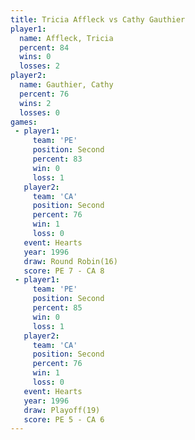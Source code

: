 ```yaml
---
title: Tricia Affleck vs Cathy Gauthier
player1:               
  name: Affleck, Tricia
  percent: 84          
  wins: 0              
  losses: 2            
player2:               
  name: Gauthier, Cathy
  percent: 76          
  wins: 2              
  losses: 0            
games:
 - player1:          
     team: 'PE'      
     position: Second
     percent: 83     
     win: 0          
     loss: 1         
   player2:          
     team: 'CA'      
     position: Second
     percent: 76     
     win: 1          
     loss: 0         
   event: Hearts        
   year: 1996           
   draw: Round Robin(16)
   score: PE 7 - CA 8   
 - player1:          
     team: 'PE'      
     position: Second
     percent: 85     
     win: 0          
     loss: 1         
   player2:          
     team: 'CA'      
     position: Second
     percent: 76     
     win: 1          
     loss: 0         
   event: Hearts     
   year: 1996        
   draw: Playoff(19) 
   score: PE 5 - CA 6
---
```

